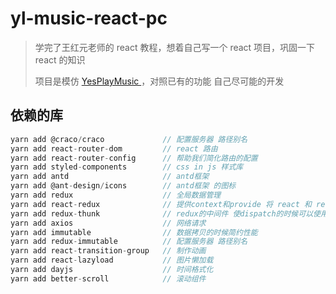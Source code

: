 # yl-music-react-pc

> 学完了王红元老师的 react 教程，想着自己写一个 react 项目，巩固一下 react 的知识
>
> 项目是模仿 [YesPlayMusic ](https://music.qier222.com/#/)，对照已有的功能 自己尽可能的开发

## 依赖的库

```js
yarn add @craco/craco             // 配置服务器 路径别名
yarn add react-router-dom         // react 路由
yarn add react-router-config      // 帮助我们简化路由的配置
yarn add styled-components        // css in js 样式库
yarn add antd                     // antd框架
yarn add @ant-design/icons        // antd框架 的图标
yarn add redux                    // 全局数据管理
yarn add react-redux              // 提供context和provide 将 react 和 redux 结合起来
yarn add redux-thunk              // redux的中间件 使dispatch的时候可以使用函数 做异步请求
yarn add axios                    // 网络请求
yarn add immutable                // 数据拷贝的时候简约性能
yarn add redux-immutable          // 配置服务器 路径别名
yarn add react-transition-group   // 制作动画
yarn add react-lazyload           // 图片懒加载
yarn add dayjs                    // 时间格式化
yarn add better-scroll            // 滚动组件
```

